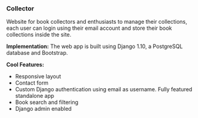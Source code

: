 ### Collector

Website for book collectors and enthusiasts to manage their collections, each user can login using their email account and store their book collections inside the site.

**Implementation:**
The web app is built using Django 1.10, a PostgreSQL database and Bootstrap. 

**Cool Features:** 
* Responsive layout
* Contact form
* Custom Django authentication using email as username. Fully featured standalone app
* Book search and filtering
* Django admin enabled
